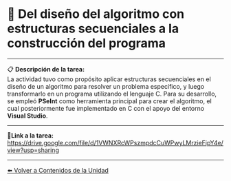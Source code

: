 # 🚀 Del diseño del algoritmo con estructuras secuenciales a la construcción del programa 

---

📋 **Descripción de la tarea:**  
La actividad tuvo como propósito aplicar estructuras secuenciales en el diseño de un algoritmo para resolver un problema específico, y luego transformarlo en un programa utilizando el lenguaje C. Para su desarrollo, se empleó **PSeInt** como herramienta principal para crear el algoritmo, el cual posteriormente fue implementado en C con el apoyo del entorno **Visual Studio**.

---


📝**Link a la tarea:**
https://drive.google.com/file/d/1VWNXRcWPszmpdcCuWPwyLMrzieFipY4e/view?usp=sharing

---
[⬅️ Volver a Contenidos de la Unidad](../../Introduccion/Contenidos.md)

